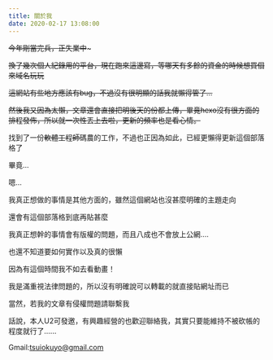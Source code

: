 ```yaml
---
title: 關於我
date: 2020-02-17 13:08:00
---
```


~~今年剛當完兵，正失業中~~~

~~換了幾次個人紀錄用的平台，現在跑來這邊寫，等哪天有多餘的資金的時候想買個來域名玩玩~~

~~這網站有些地方應該有bug，不過沒有很明顯的話我就懶得管了...~~

~~然後我又因為太懶，文章還會直接把明後天的份都上傳，畢竟hexo沒有很方面的排程發佈，所以就一次性丟上去啦，更新的頻率也是看心情。~~

找到了一份~~軟體工程師~~碼農的工作，不過也正因為如此，已經更懶得更新這個部落格了

畢竟...

嗯...

我真正想做的事情是其他方面的，雖然這個網站也沒甚麼明確的主題走向

還會有這個部落格到底再貼甚麼

我真正想幹的事情會有版權的問題，而且八成也不會放上公網....

也還不知道要如何實作以及真的很懶

因為有這個時間我不如去看動畫！



我是滿重視法律問題的，所以沒有明確說可以轉載的就直接貼網址而已

當然，若我的文章有侵權問題請聯繫我

話說，本人U2可發邀，有興趣經營的也歡迎聯絡我，其實只要能維持不被砍帳的程度就行了......

Gmail:<tsuiokuyo@gmail.com>

<!--
  <div id="vueAnime">
    <div class="row">
      <div class="col-md-12">
        <template>
          <el-table :data="anime" stripe border
          height="250" style="width: 100%"
           >
            <el-table-column fixed prop="id" label="譯名">
            </el-table-column>
            <el-table-column prop="cover" label="IMDB">
              <template slot-scope="scope">
                <el-popover placement="right" title="" trigger="hover">
                  <img lazy :src="scope.row.data.cover">
                  <img slot="reference" :src="scope.row.data.cover" :alt="scope.row.data.cover" style="max-height: 100px;max-width: 150px">
                </el-popover>
              </template>
            </el-table-column>
            <el-table-column prop="nameJ" label="原文名">
            </el-table-column>
            <el-table-column prop="data.firstRank" label="前期感覺">
              <template slot-scope="scope">
                <el-rate v-model="scope.row.data.firstRank" disabled :max=6>
                </el-rate>
              </template>
            </el-table-column>
            <el-table-column prop="data.rank" label="喜愛程度">
              <template slot-scope="scope">
                <el-rate v-model="scope.row.data.rank" disabled :max=6>
                </el-rate>
              </template>
            </el-table-column>
            <el-table-column label="類型" :filters="[{ text: '女主角群', value: '女主角群' }, { text: '測試', value: '測試' }]" :filter-method="filterTag">
              <template slot-scope="scope">
                <el-tag v-for="item in scope.row.data.type" :key="item" :type="item" effect="plain">
                  {{ item}}
                </el-tag>
              </template>
            </el-table-column>
            <el-table-column prop="data.memo" label="備註">
            </el-table-column>
          </el-table>
        </template>
      </div>
    </div>
  </div>
<script>
  let vueAnime = new Vue({
    el: "#vueAnime",
    data: {
      anime: [],
    },
    mounted: function() {
      this.anime = getData();
    },
    methods: {
      filterTag(value, row) {
        var checkTag = row.data.type.some(function(item, index, array) {
          return item === value
        });
        return checkTag;
      },
    }, //end methods
  }); //end vue
</script>
-->
